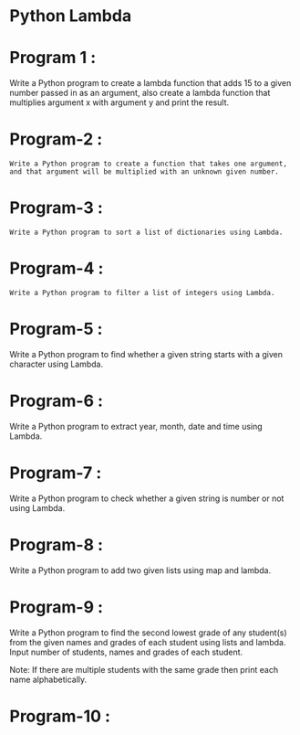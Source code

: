 # Python Lambda

# Program 1 :
   Write a Python program to create a lambda function that adds 15 to a given number passed in as an argument, also create a lambda function that multiplies argument x with argument y and print the result.


# Program-2 : 
    Write a Python program to create a function that takes one argument, and that argument will be multiplied with an unknown given number.


# Program-3 :
    Write a Python program to sort a list of dictionaries using Lambda.

# Program-4 :
    Write a Python program to filter a list of integers using Lambda.

# Program-5 :
   Write a Python program to find whether a given string starts with a given character using Lambda.

# Program-6 : 
  Write a Python program to extract year, month, date and time using Lambda.
# Program-7 :
  Write a Python program to check whether a given string is number or not using Lambda.
# Program-8 :
  Write a Python program to add two given lists using map and lambda.

# Program-9 :
  Write a Python program to find the second lowest grade of any student(s) from the given names and grades of each student using lists and lambda. Input number of students, names and grades of each student.

Note: If there are multiple students with the same grade then print each name alphabetically.
# Program-10 :
  
